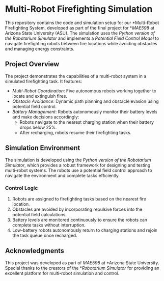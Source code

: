 # Multi-Robot Firefighting Simulation

This repository contains the code and simulation setup for our *Multi-Robot Firefighting System, developed as part of the final project for **MAE598* at Arizona State University (ASU). The simulation uses the *Python version of the Robotarium Simulator* and implements a *Potential Field Control Model* to navigate firefighting robots between fire locations while avoiding obstacles and managing energy constraints.

## Project Overview

The project demonstrates the capabilities of a multi-robot system in a simulated firefighting task. It features:
- *Multi-Robot Coordination*: Five autonomous robots working together to locate and extinguish fires.
- *Obstacle Avoidance*: Dynamic path planning and obstacle evasion using potential field control.
- *Battery Management*: Robots autonomously monitor their battery levels and make decisions accordingly:
  - Robots navigate to the nearest charging station when their battery drops below 25%.
  - After recharging, robots resume their firefighting tasks.

## Simulation Environment

The simulation is developed using the *Python version of the Robotarium Simulator*, which provides a robust framework for designing and testing multi-robot systems. The robots use a potential field control approach to navigate the environment and complete tasks efficiently.

### Control Logic
1. Robots are assigned to firefighting tasks based on the nearest fire location.
2. Obstacles are avoided by incorporating repulsive forces into the potential field calculations.
3. Battery levels are monitored continuously to ensure the robots can complete tasks without interruption.
4. Low-battery robots autonomously return to charging stations and rejoin the task queue once recharged.

## Acknowledgments

This project was developed as part of *MAE598* at *Arizona State University. Special thanks to the creators of the **Robotarium Simulator* for providing an excellent platform for multi-robot simulation and control.
